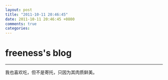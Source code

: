 ```yaml
---
layout: post
title: "2011-10-11 20:46:45"
date: 2011-10-11 20:46:45 +0800
comments: true
categories: 
---
```


# freeness's blog

----------

>
我也喜欢吃，但不是寄托，只因为其肉质鲜美。